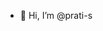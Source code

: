 - 👋 Hi, I’m @prati-s


<!---
prati-s/prati-s is a ✨ special ✨ repository because its `README.md` (this file) appears on your GitHub profile.
You can click the Preview link to take a look at your changes.
--->
